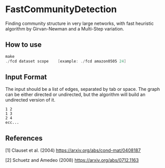 # FastCommunityDetection
Finding community structure in very large networks, with fast heuristic algorithm by Girvan-Newman and a Multi-Step variation.

## How to use
```C++
make
./fcd dataset scope    [example: ./fcd amazon0505 24]
```
## Input Format
The input should be a list of edges, separated by tab or space.
The graph can be either directed or undirected, but the algorithm will build an undirected version of it.
```
1 2
1 3
2 4
ecc...
```

## References
[1] Clauset et al. (2004) https://arxiv.org/abs/cond-mat/0408187

[2] Schuetz and Amedeo (2008) https://arxiv.org/abs/0712.1163
